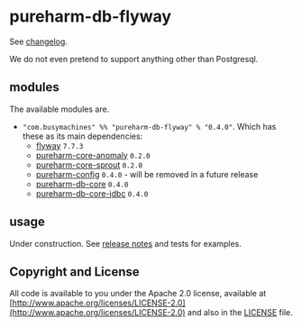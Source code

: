 # pureharm-db-flyway

See [changelog](./CHANGELOG.md).

We do not even pretend to support anything other than Postgresql.

## modules

The available modules are.

- `"com.busymachines" %% "pureharm-db-flyway" % "0.4.0"`. Which has these as its main dependencies:
  - [flyway](https://github.com/flyway/flyway/releases) `7.7.3`
  - [pureharm-core-anomaly](https://github.com/busymachines/pureharm-core/releases) `0.2.0`
  - [pureharm-core-sprout](https://github.com/busymachines/pureharm-core/releases) `0.2.0`
  - [pureharm-config](https://github.com/busymachines/pureharm-config/releases) `0.4.0` - will be removed in a future release
  - [pureharm-db-core](https://github.com/busymachines/pureharm-db-core/releases) `0.4.0`
  - [pureharm-db-core-jdbc](https://github.com/busymachines/pureharm-db-core-jdbc/releases) `0.4.0`

## usage

Under construction. See [release notes](https://github.com/busymachines/pureharm-db-flyway/releases) and tests for examples.

## Copyright and License

All code is available to you under the Apache 2.0 license, available
at [http://www.apache.org/licenses/LICENSE-2.0](http://www.apache.org/licenses/LICENSE-2.0) and also in
the [LICENSE](./LICENSE) file.
